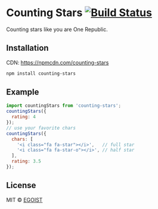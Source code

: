 # Counting Stars [![Build Status](https://img.shields.io/circleci/project/egoist/counting-stars/master.svg?style=flat-square)](https://circleci.com/gh/egoist/counting-stars/tree/master)

Counting stars like you are One Republic.

## Installation

CDN: https://npmcdn.com/counting-stars

```bash
npm install counting-stars
```

## Example

```javascript
import countingStars from 'counting-stars';
countingStars({
  rating: 4
});
// use your favorite chars
countingStars({
  chars: [
    '<i class="fa fa-star"></i>',   // full star
    '<i class="fa fa-star-o"></i>', // half star
  ],
  rating: 3.5
});
```

## License

MIT &copy; [EGOIST](https://github.com/egoist)
